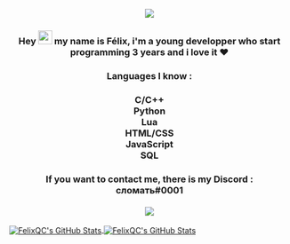 <p align="center">
   <img src="https://media2.giphy.com/media/XBFtHsPBAQ3MC4nghZ/giphy.gif">
  <br>
  <h3 align="center">Hey <img src="https://media.giphy.com/media/hvRJCLFzcasrR4ia7z/giphy.gif" width="25px"> my name is Félix, i'm a young developper who start programming 3 years and i love it ❤️</h3>
</p>

<h3 align="center">Languages I know :</h3>

<h3 align="center">
  <b>C/C++</b><br>
  <b>Python</b><br>
  <b>Lua</b><br>
  <b>HTML/CSS</b><br>
  <b>JavaScript</b><br>
  <b>SQL</b><br>
</h2>

<h3 align="center">
  <b>If you want to contact me, there is my Discord :</b><br>
  <b>сломать#0001</b>
  <br>
  <br>
  <img src="https://media3.giphy.com/media/UUzJAaevKqEtfSx9e6/giphy.gif">
</h3>

<a href="https://github.com/Felix-QC">
  <img align="center" src="https://github-readme-stats.vercel.app/api?username=Felix-QC&show_icons=true&line_height=21&count_private=true&title_color=black&text_color=black&icon_color=black&bg_color=" alt="FelixQC's GitHub Stats" />
</a>

<a href="https://github.com/Felix-QC">
  <img align="center" src="https://github-readme-stats.vercel.app/api/top-langs/?username=Felix-QC&layout=compact" alt="FelixQC's GitHub Stats"/>
</a>
